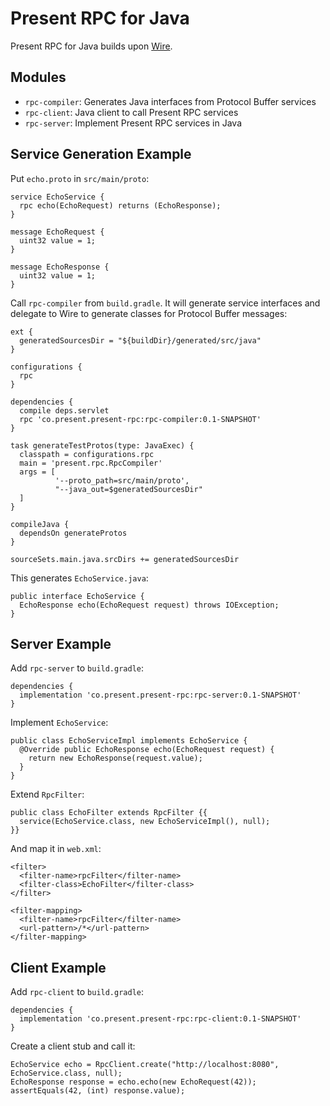 # Present RPC for Java

Present RPC for Java builds upon [Wire](https://github.com/square/wire).

## Modules

* `rpc-compiler`: Generates Java interfaces from Protocol Buffer services  
* `rpc-client`: Java client to call Present RPC services
* `rpc-server`: Implement Present RPC services in Java

## Service Generation Example

Put `echo.proto` in `src/main/proto`:

```
service EchoService {
  rpc echo(EchoRequest) returns (EchoResponse);
}

message EchoRequest {
  uint32 value = 1;
}

message EchoResponse {
  uint32 value = 1;
}
```

Call `rpc-compiler` from `build.gradle`. It will generate service interfaces and delegate to Wire
to generate classes for Protocol Buffer messages:

```
ext {
  generatedSourcesDir = "${buildDir}/generated/src/java"
}

configurations {
  rpc
}

dependencies {
  compile deps.servlet
  rpc 'co.present.present-rpc:rpc-compiler:0.1-SNAPSHOT'
}

task generateTestProtos(type: JavaExec) {
  classpath = configurations.rpc
  main = 'present.rpc.RpcCompiler'
  args = [
          '--proto_path=src/main/proto',
          "--java_out=$generatedSourcesDir"
  ]
}

compileJava {
  dependsOn generateProtos
}

sourceSets.main.java.srcDirs += generatedSourcesDir

```

This generates `EchoService.java`:

```
public interface EchoService {
  EchoResponse echo(EchoRequest request) throws IOException;
}
```

## Server Example

Add `rpc-server` to `build.gradle`:

```
dependencies {
  implementation 'co.present.present-rpc:rpc-server:0.1-SNAPSHOT'
}
```

Implement `EchoService`:

```
public class EchoServiceImpl implements EchoService {
  @Override public EchoResponse echo(EchoRequest request) {
    return new EchoResponse(request.value);
  }
}
```

Extend `RpcFilter`:

```
public class EchoFilter extends RpcFilter {{
  service(EchoService.class, new EchoServiceImpl(), null);
}}
```

And map it in `web.xml`:

```
<filter>
  <filter-name>rpcFilter</filter-name>
  <filter-class>EchoFilter</filter-class>
</filter>

<filter-mapping>
  <filter-name>rpcFilter</filter-name>
  <url-pattern>/*</url-pattern>
</filter-mapping>
```

## Client Example

Add `rpc-client` to `build.gradle`:

```
dependencies {
  implementation 'co.present.present-rpc:rpc-client:0.1-SNAPSHOT'
}
```

Create a client stub and call it:

```
EchoService echo = RpcClient.create("http://localhost:8080", EchoService.class, null);
EchoResponse response = echo.echo(new EchoRequest(42));
assertEquals(42, (int) response.value);
```
